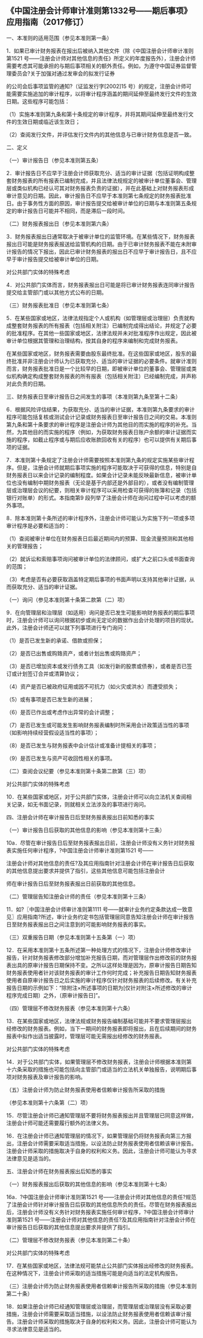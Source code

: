 ## 《中国注册会计师审计准则第1332号——期后事项》应用指南（2017修订）

一、本准则的适用范围（参见本准则第一条）

1．如果已审计财务报表在报出后被纳入其他文件（除《中国注册会计师审计准则第1521
号——注册会计师对其他信息的责任》所定义的年度报告外），注册会计师需要考虑其可能承担的与期后事项相关的额外责任。例如，为遵守中国证券监督管理委员会?关于加强对通过发审会的拟发行证券

的公司会后事项监管的通知?（证监发行字[2002]15
号）的规定，注册会计师可能需要实施追加的审计程序，以将审计程序涵盖的期间延伸至最终发行文件的生效日期。这些程序可能包括：

（1）实施本准则第九条和第十条规定的审计程序，并将其期间延伸至最终发行文件的生效日期或临近该生效日；

（2）查阅发行文件，并评估发行文件内的其他信息与已审计财务信息是否一致。

二、定义

（一）审计报告日（参见本准则第五条）

2．审计报告日不应早于注册会计师获取充分、适当的审计证据（包括证明构成整套财务报表的所有报表已编制完成，并且法律法规规定的被审计单位董事会、管理层或类似机构已经认可其对财务报表负责的证据），并在此基础上对财务报表形成审计意见的日期。因此，审计报告日不应早于本准则第七条规定的财务报表批准日。由于事务性方面的原因，审计报告提交给被审计单位的日期与本准则第五条规定的审计报告日可能并不相同，而是滞后一段时间。

（二）财务报表报出日（参见本准则第六条）

3．财务报表报出日通常取决于被审计单位的监管环境。在某些情况下，财务报表报出日可能是财务报表报送给监管机构的日期。由于已审计财务报表不能在未附审计报告的情况下报出，因此已审计财务报表的报出日不应早于审计报告日，且不应早于审计报告提交给被审计单位的日期。

对公共部门实体的特殊考虑

4．对公共部门实体而言，财务报表报出日可能是将已审计财务报表连同审计报告提交给主管部门或以其他方式公布的日期。

（三）财务报表批准日（参见本准则第七条）

5．在某些国家或地区，法律法规指定个人或机构（如管理层或治理层）负责就构成整套财务报表的所有报表（包括相关附注）已编制完成得出结论，并规定了必要的批准程序。在其他一些国家或地区，法律法规并未对批准程序作出规定，因此被审计单位根据其管理和治理结构，按其自身的程序来编制和完成财务报表。

在某些国家或地区，财务报表需要由股东最终批准。在这些国家或地区，股东的最终批准并非注册会计师认为已获取充分、适当的审计证据的必要条件。就审计准则而言，财务报表批准日是一个比较早的日期，即被审计单位的董事会、管理层或类似机构确定构成整套财务报表的所有报表（包括相关附注）已经编制完成，并声称对此负责的日期。

三、财务报表日至审计报告日之间发生的事项（本准则第九条至第十二条）

6．根据风险评估结果，为获取充分、适当的审计证据，本准则第九条要求的审计程序可能包括复核或测试会计记录或财务报表日至审计报告日之间的交易。本准则第九条和第十条要求的审计程序是注册会计师为其他目的而实施的程序的补充。当然，为其他目的而实施的程序（例如，为获取财务报表日账户余额的审计证据而实施的程序，如截止程序或与期后应收账款回收有关的程序）也可以提供有关期后事项的证据。

7．本准则第十条规定了注册会计师需要按照本准则第九条的规定实施某些审计程序。但是，注册会计师就期后事项实施的程序可能取决于可获得的信息，特别是自财务报表日以来会计记录的编制程度。如果会计记录未能反映最新信息，被审计单位也没有编制中期财务报表（无论是基于内部还是外部目的），或者没有编制管理层或治理层会议的纪要，则相关审计程序可以采用检查可获得的账簿和记录（包括银行对账单）的形式。本指南第9
段列举了注册会计师在询问过程中可以考虑的额外事项。

8．除本准则第十条所述的审计程序外，注册会计师可能认为实施下列一项或多项审计程序是必要和适当的：

（1）查阅被审计单位在财务报表日后最近期间内的预算、现金流量预测和其他相关的管理报告；

（2）就诉讼和索赔事项询问被审计单位的法律顾问，或扩大之前口头或书面查询的范围；

（3）考虑是否有必要获取涵盖特定期后事项的书面声明以支持其他审计证据，从而获取充分、适当的审计证据。

（一）询问（参见本准则第十条第二款第（二）项）

9．在向管理层和治理层（如适用）询问是否已发生可能影响财务报表的期后事项时，注册会计师可以询问根据初步或尚无定论的数据作出会计处理的项目的现状。此外，注册会计师还可以就下列事项进行专门询问：

（1）是否已发生新的承诺、借款或担保；

（2）是否已出售或购臵资产，或者计划出售或购臵资产；

（3）是否已增加资本或发行债务工具（如发行新的股票或债券），或者是否已签订或计划签订合并或清算协议；

（4）资产是否已被政府征用或因不可抗力（如火灾或洪水）而遭受损失；

（5）或有事项是否已发生新的进展；

（6）是否已作出或考虑作出异常的会计调整；

（7）是否已发生或可能发生影响财务报表编制时所采用会计政策适当性的事项（如影响持续经营假设适当性的事项）；

（8）是否已发生与财务报表中会计估计或准备计提相关的事项；

（9）是否已发生与资产可收回性相关的事项。

（二）查阅会议纪要（参见本准则第十条第二款第（三）项）

对公共部门实体的特殊考虑

10．在某些国家或地区，对于公共部门实体，注册会计师可以向立法机关查阅相关记录，如无书面记录，则就相关立法涉及的事项进行询问。

四、注册会计师在审计报告日后至财务报表报出日前知悉的事实

（一）审计报告日后获取的其他信息的影响（参见本准则第十三条）

10a．尽管在审计报告日后至财务报表报出日前，注册会计师没有义务针对财务报表实施任何审计程序，?中国注册会计师审计准则第1521
号——

注册会计师对其他信息的责任?及其应用指南针对注册会计师在审计报告日后获取的其他信息提出要求并提供了指引，这些其他信息可能包括注册会计

师在审计报告日后至财务报表报出日前获取的其他信息。

（二）管理层告知注册会计师的责任（参见本准则第十三条）

11．如?〖中国注册会计师审计准则第1111
号——就审计业务约定条款达成一致意见〗应用指南?所述，审计业务约定书包括管理层同意告知注册会计师在审计报告日至财务报表报出日之间注意到的可能影响财务报表的事实。

（三）双重报告日期（参见本准则第十五条第（一）项）

12．在采用本准则第十五条所述第一种处理方式的情况下，注册会计师修改审计报告，针对财务报表修改部分增加补充报告日期，而对管理层作出修改前的财务报表出具的原审计报告日期保持不变。之所以这样处理是因为，原审计报告日期告知财务报表使用者针对该财务报表的审计工作何时完成；补充报告日期告知财务报表使用者自原审计报告日之后实施的审计程序仅针对财务报表的后续修改。有关补充报告日期的示例如下：“除附注×所述事项的日期为[仅针对附注×所述修改的审计程序完成日期〕之外，〔原审计报告日]”。

（四）管理层不修改财务报表（参见本准则第十六条）

13．在某些国家或地区，法律法规或财务报告编制基础可能并不要求管理层报出经修改的财务报表。例如，当下一期间的财务报表即将报出，且在后续期间的财务报表中拟作出适当披露时，管理层可能无需报出经修改的财务报表。

对公共部门实体的特殊考虑

14．对于公共部门实体，如果管理层不修改财务报表，注册会计师根据本准则第十六条采取的措施也可能包括向主管部门或适当的立法机关单独报告，说明期后事项对财务报表及审计报告的影响。

（五）注册会计师为防止财务报表使用者信赖审计报告所采取的措施

（参见本准则第十六条第（二）项）

15．尽管注册会计师已通知管理层不要将财务报表报出并且管理层已同意这样做，注册会计师可能还需要履行额外的法律义务。

16．在注册会计师已通知管理层的情况下，如果管理层仍将财务报表向第三方报出，注册会计师需要采取适当措施，以设法防止财务报表使用者信赖该审计报告。注册会计师采取的措施取决于自身的权利和义务。因此，注册会计师可能认为寻求法律意见是适当的。

五、注册会计师在财务报表报出后知悉的事实

（一）财务报表报出后获取的其他信息的影响（参见本准则第十七条）

16a．?中国注册会计师审计准则第1521
号——注册会计师对其他信息的责任?规范了注册会计师针对审计报告日后获取的其他信息所负的责任。尽管在财务报表报出后，注册会计师没有义务针对财务报表实施任何审计程序，?中国注册会计师审计准则第1521
号——注册会计师对其他信息的责任?及其应用指南针对注册会计师在审计报告日后获取的其他信息提出要求并提供了指引。

（二）管理层不修改财务报表（参见本准则第二十条）

对公共部门实体的特殊考虑

17．在某些国家或地区，法律法规可能禁止公共部门实体报出经修改的财务报表。在这种情况下，注册会计师采取的适当措施可能是向适当的法定机构报告。

（三）注册会计师为防止财务报表使用者信赖审计报告所采取的措施（参见本准则第二十条）

18．如果注册会计师已经通知管理层或治理层，而管理层或治理层没有采取必要措施，注册会计师需要采取适当措施，以设法防止财务报表使用者信赖该审计报告。注册会计师采取的措施取决于自身的权利和义务。因此，注册会计师可能认为寻求法律意见是适当的。
